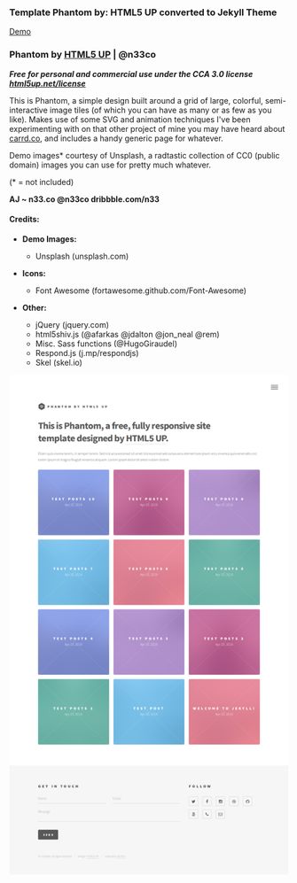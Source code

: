### Template Phantom by: HTML5 UP converted to Jekyll Theme
[Demo](http://bcasal.github.io/Phantom-Jekyll-Theme/)

### Phantom by [HTML5 UP](http://html5up.net/) | @n33co

***Free for personal and commercial use under the CCA 3.0 license
[html5up.net/license](http://html5up.net/license)***

This is Phantom, a simple design built around a grid of large, colorful, semi-interactive
image tiles (of which you can have as many or as few as you like). Makes use of some
SVG and animation techniques I've been experimenting with on that other project of mine
you may have heard about [carrd.co](https://carrd.co), and includes a handy generic page for whatever.

Demo images* courtesy of Unsplash, a radtastic collection of CC0 (public domain) images
you can use for pretty much whatever.

(* = not included)

**AJ ~
n33.co @n33co dribbble.com/n33**

#### Credits:

* **Demo Images:**
  * Unsplash (unsplash.com)

* **Icons:**
  * Font Awesome (fortawesome.github.com/Font-Awesome)

* **Other:**
  * jQuery (jquery.com)
  * html5shiv.js (@afarkas @jdalton @jon_neal @rem)
  * Misc. Sass functions (@HugoGiraudel)
  * Respond.js (j.mp/respondjs)
  * Skel (skel.io)

![Captura de pantalla](https://github.com/BCasal/Phantom-Jekyll-Theme/blob/gh-pages/screenshot.png "Captura de Pantalla")
